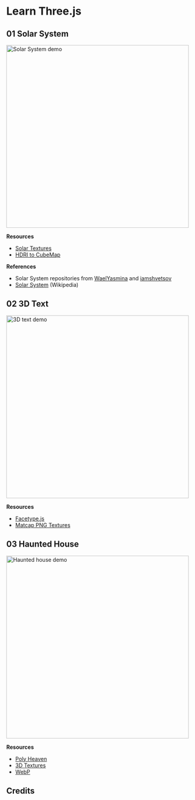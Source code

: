 # Learn Three.js

## 01 Solar System

<img src="./demo/01-solar-system-v4.gif" alt="Solar System demo" width="480" >

**Resources**
  - [Solar Textures](https://www.solarsystemscope.com/textures/)
  - [HDRI to CubeMap](https://matheowis.github.io/HDRI-to-CubeMap/) 

**References**
  - Solar System repositories from [WaelYasmina](https://github.com/WaelYasmina/solarsystem/) and [iamshvetsov](https://github.com/iamshvetsov/solar-system/)
  - [Solar System](https://en.wikipedia.org/wiki/Solar_System) (Wikipedia)
  

## 02 3D Text

<img src="./demo/02-3d-text-v1.gif" alt="3D text demo" width="480" >

**Resources**
  - [Facetype.js](https://gero3.github.io/facetype.js/)
  - [Matcap PNG Textures](https://github.com/nidorx/matcaps)

## 03 Haunted House

<img src="./demo/03-haunted-house.gif" alt="Haunted house demo" width="480" >

**Resources**
  - [Poly Heaven](https://polyhaven.com/)
  - [3D Textures](https://3dtextures.me/)
  - [WebP](https://formulae.brew.sh/formula/webp)


## Credits